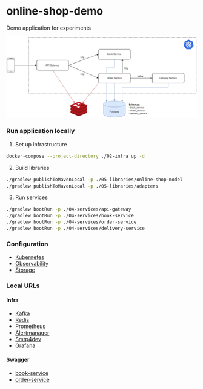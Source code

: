 # online-shop-demo

Demo application for experiments

![application-schema](01-docs/application.png)

### Run application locally
1. Set up infrastructure
```bash
docker-compose --project-directory ./02-infra up -d
```
2. Build libraries
```bash
./gradlew publishToMavenLocal -p ./05-libraries/online-shop-model
./gradlew publishToMavenLocal -p ./05-libraries/adapters
```
3. Run services
```bash
./gradlew bootRun -p ./04-services/api-gateway
./gradlew bootRun -p ./04-services/book-service
./gradlew bootRun -p ./04-services/order-service
./gradlew bootRun -p ./04-services/delivery-service
```

### Configuration
- [Kubernetes](01-docs/Kubernetes.md)
- [Observability](01-docs/Observability.md)
- [Storage](01-docs/Storage.md)

### Local URLs

#### Infra
- [Kafka](http://localhost:9095)
- [Redis](http://localhost:8001)
- [Prometheus](http://localhost:9090)
- [Alertmanager](http://localhost:9093)
- [Smtp4dev](http://localhost:5000)
- [Grafana](http://localhost:3000)

#### Swagger
- [book-service](http://localhost:8090/swagger-ui/index.html)
- [order-service](http://localhost:8091/swagger-ui/index.html)